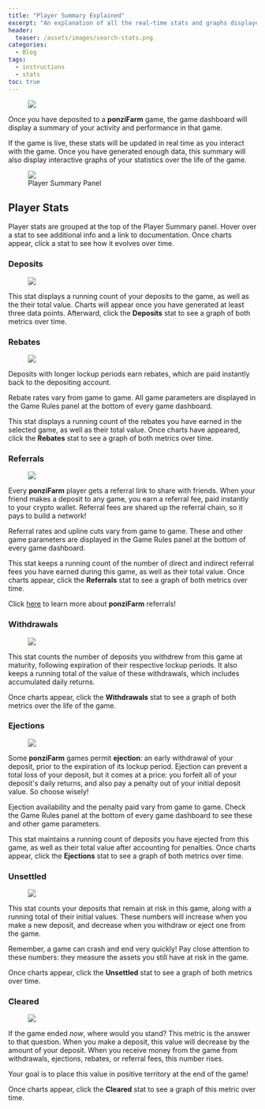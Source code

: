```yaml
---
title: "Player Summary Explained"
excerpt: "An explanation of all the real-time stats and graphs displayed in the ponziFarm player summary panel."
header:
  teaser: /assets/images/search-stats.png
categories:
  - Blog
tags:
  - instructions
  - stats
toc: true
---
```


<figure class="align-left" style="margin-top: 10px; margin-bottom: 10px; width: 150px;">
    <img src="{{ site.url }}{{ site.baseurl }}/assets/images/search-stats.png">
</figure>

Once you have deposited to a **ponziFarm** game, the game dashboard will display a summary of your activity and performance in that game.

If the game is live, these stats will be updated in real time as you interact with the game. Once you have generated enough data, this summary will also display interactive graphs of your statistics over the life of the game.

<figure>
    <a href="{{ site.url }}{{ site.baseurl }}/assets/images/player-summary-panel.png"><img src="{{ site.url }}{{ site.baseurl }}/assets/images/player-summary-panel.png" class="shadow"></a>
    <figcaption>Player Summary Panel</figcaption>
</figure>

## Player Stats

Player stats are grouped at the top of the Player Summary panel. Hover over a stat to see additional info and a link to documentation. Once charts appear, click a stat to see how it evolves over time.

### Deposits

<figure class="align-left" style="margin-top: 0; margin-bottom: 0;">
    <img src="{{ site.url }}{{ site.baseurl }}/assets/images/player-stat-deposits.png" class="shadow">
</figure>

This stat displays a running count of your deposits to the game, as well as the their total value. Charts will appear once you have generated at least three data points. Afterward, click the **Deposits** stat to see a graph of both metrics over time.

### Rebates

<figure class="align-left" style="margin-top: 0; margin-bottom: 0;">
    <img src="{{ site.url }}{{ site.baseurl }}/assets/images/player-stat-rebates.png" class="shadow">
</figure>

Deposits with longer lockup periods earn rebates, which are paid instantly back to the depositing account. 

Rebate rates vary from game to game. All game parameters are displayed in the Game Rules panel at the bottom of every game dashboard.

This stat displays a running count of the rebates you have earned in the selected game, as well as their total value. Once charts have appeared, click the **Rebates** stat to see a graph of both metrics over time.

### Referrals

<figure class="align-left" style="margin-top: 0; margin-bottom: 0;">
    <img src="{{ site.url }}{{ site.baseurl }}/assets/images/player-stat-referrals.png" class="shadow">
</figure>

Every **ponziFarm** player gets a referral link to share with friends. When your friend makes a deposit to any game, you earn a referral fee, paid instantly to your crypto wallet. Referral fees are shared up the referral chain, so it pays to build a network!

Referral rates and upline cuts vary from game to game. These and other game parameters are displayed in the Game Rules panel at the bottom of every game dashboard.

This stat keeps a running count of the number of direct and indirect referral fees you have earned during this game, as well as their total value. Once charts appear, click the **Referrals** stat to see a graph of both metrics over time.

Click [here](/blog/referrals) to learn more about **ponziFarm** referrals!

### Withdrawals

<figure class="align-left" style="margin-top: 0; margin-bottom: 0;">
    <img src="{{ site.url }}{{ site.baseurl }}/assets/images/player-stat-withdrawals.png" class="shadow">
</figure>

This stat counts the number of deposits you withdrew from this game at maturity, following expiration of their respective lockup periods. It also keeps a running total of the value of these withdrawals, which includes accumulated daily returns.

Once charts appear, click the **Withdrawals** stat to see a graph of both metrics over the life of the game.

### Ejections

<figure class="align-left" style="margin-top: 0; margin-bottom: 0;">
    <img src="{{ site.url }}{{ site.baseurl }}/assets/images/player-stat-ejections.png" class="shadow">
</figure>

Some **ponziFarm** games permit **ejection**: an early withdrawal of your deposit, prior to the expiration of its lockup period. Ejection can prevent a total loss of your deposit, but it comes at a price: you forfeit all of your deposit's daily returns, and also pay a penalty out of your initial deposit value. So choose wisely!

Ejection availability and the penalty paid vary from game to game. Check the Game Rules panel at the bottom of every game dashboard to see these and other game parameters.

This stat maintains a running count of deposits you have ejected from this game, as well as their total value after accounting for penalties. Once charts appear, click the **Ejections** stat to see a graph of both metrics over time.

### Unsettled

<figure class="align-left" style="margin-top: 0; margin-bottom: 0;">
    <img src="{{ site.url }}{{ site.baseurl }}/assets/images/player-stat-unsettled.png" class="shadow">
</figure>

This stat counts your deposits that remain at risk in this game, along with a running total of their initial values. These numbers will increase when you make a new deposit, and decrease when you withdraw or eject one from the game.

Remember, a game can crash and end very quickly! Pay close attention to these numbers: they measure the assets you still have at risk in the game.

Once charts appear, click the **Unsettled** stat to see a graph of both metrics over time.

### Cleared

<figure class="align-left" style="margin-top: 0; margin-bottom: 0;">
    <img src="{{ site.url }}{{ site.baseurl }}/assets/images/player-stat-cleared.png" class="shadow">
</figure>

If the game ended _now_, where would you stand? This metric is the answer to that question. When you make a deposit, this value will decrease by the amount of your deposit. When you receive money from the game from withdrawals, ejections, rebates, or referral fees, this number rises.

Your goal is to place this value in positive territory at the end of the game!

Once charts appear, click the **Cleared** stat to see a graph of this metric over time.

